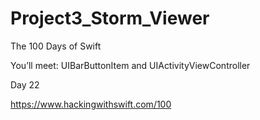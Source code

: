 # Project3_Storm_Viewer
The 100 Days of Swift

You’ll meet: 
UIBarButtonItem and UIActivityViewController

Day 22 

https://www.hackingwithswift.com/100
